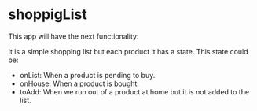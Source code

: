 # shoppigList
This app will have the next functionality:

It is a simple shopping list but each product it has a state. This state could be:
*   onList: When a product is pending to buy.
*   onHouse: When a product is bought.
*   toAdd: When we run out of a product at home but it is not added to the list.



